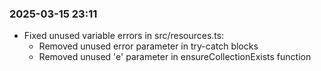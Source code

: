 ### 2025-03-15 23:11
- Fixed unused variable errors in src/resources.ts:
  - Removed unused error parameter in try-catch blocks
  - Removed unused 'e' parameter in ensureCollectionExists function
